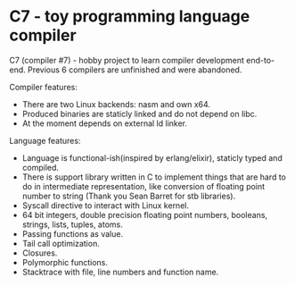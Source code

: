 # C7 - toy programming language compiler

C7 (compiler #7) - hobby project to learn compiler development end-to-end. Previous 6 compilers are unfinished and were abandoned.

Compiler features:
* There are two Linux backends: nasm and own x64.
* Produced binaries are staticly linked and do not depend on libc.
* At the moment depends on external ld linker.

Language features:
* Language is functional-ish(inspired by erlang/elixir), staticly typed and compiled.
* There is support library written in C to implement things that are hard to do in intermediate representation, like conversion of floating point number to string (Thank you Sean Barret for stb libraries).
* Syscall directive to interact with Linux kernel.
* 64 bit integers, double precision floating point numbers, booleans, strings, lists, tuples, atoms.
* Passing functions as value.
* Tail call optimization.
* Closures.
* Polymorphic functions.
* Stacktrace with file, line numbers and function name.
